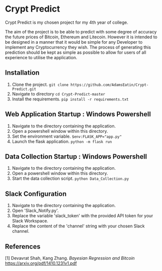 # Crypt Predict

Crypt Predict is my chosen project for my 4th year of college.

The aim of the project is to be able to predict with some degree of accuracy the future prices of Bitcoin, Ethereum and Litecoin. However it is intended to be designed in a manner that it would be simple for any Developer to implement any Cryptocurrency they wish. The process of generating this prediction should be kept as simple as possible to allow for users of all experience to utilise the application.

## Installation
1. Clone the project.
`git clone https://github.com/AdamsEatin/Crypt-Predict.git`
2. Navigate to directory
`cd Crypt-Predict-master`
3. Install the requirements.
`pip install -r requirements.txt`

## Web Application Startup : Windows Powershell
1. Navigate to the directory containing the application.
2. Open a powershell window within this directory.
3. Set the environment variable.
`$env:FLASK_APP="app.py"`
4. Launch the flask application.
`python -m flask run`

## Data Collection Startup : Windows Powershell
1. Navigate to the directory containing the application.
2. Open a powershell window within this directory.
3. Start the data collection script.
`python Data_Collection.py`

## Slack Configuration
1. Navigate to the directory containing the application.
2. Open 'Slack_Notify.py'.
3. Replace the variable 'slack_token' with the provided API token for your Slack Workspace.
4. Replace the content of the 'channel' string with your chosen Slack channel.


## References
[1] Devavrat Shah, Kang Zhang. *Bayesian Regression and Bitcoin* https://arxiv.org/pdf/1410.1231v1.pdf 
